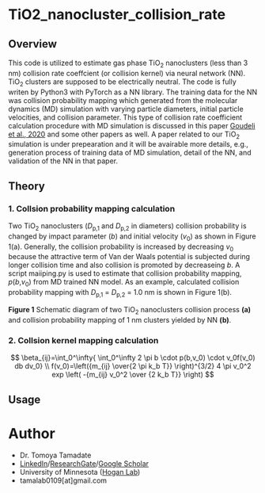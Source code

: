 # TiO2_nanocluster_collision_rate
## Overview
This code is utilized to estimate gas phase TiO<sub>2</sub> nanoclusters (less than 3 nm) collision rate coeffcient (or collision kernel) via neural network (NN).  TiO<sub>2</sub> clusters are supposed to be electrically neutral.  The code is fully writen by Python3 with PyTorch as a NN library. The training data for the NN was collision probability mapping which generated from the molecular dynamics (MD) simulation with varying particle diameters, initial particle velocities, and collision parameter.  This type of collision rate coefficient calculation procedure with MD simulation is discussed in this paper [Goudeli et al., 2020](https://www.sciencedirect.com/science/article/pii/S0021850220300471?via%3Dihub) and some other papers as well.  A paper related to our TiO<sub>2</sub> simulation is under prepearation and it will be avairable more details, e.g., generation process of training data of MD simulation, detail of the NN, and validation of the NN in that paper.

## Theory
### 1. Collsion probability mapping calculation
Two TiO<sub>2</sub> nanoclusters (*D*<sub>p,1</sub> and *D*<sub>p,2</sub> in diameters) collision probability is changed by impact parameter (*b*) and initial velocity (*v*<sub>0</sub>) as shown in Figure 1(a).  Generally, the collision probability is increased by decreasing *v*<sub>0</sub> because the attractive term of Van der Waals potential is subjected during longer collision time and also collision is promoted by decreaseing *b*.  A script maiiping.py is used to estimate that collision probability mapping, *p*(*b*,*v*<sub>0</sub>) from MD trained NN model.  As an example, calculated collision probability mapping with *D*<sub>p,1</sub> = *D*<sub>p,2</sub> = 1.0 nm is shown in Figure 1(b).


**Figure 1**  Schematic diagram of two TiO<sub>2</sub> nanoclusters collision process **(a)** and collision probability mapping of 1 nm clusters yielded by NN **(b)**.

### 2. Collsion kernel mapping calculation
$$
\beta_{ij}=\int_0^\infty{ \int_0^\infty 2 \pi b \cdot p(b,v_0) \cdot v_0f(v_0) db dv_0}   \\
f(v_0)=\left({m_{ij} \over{2 \pi k_b T}} \right)^{3/2} 4 \pi v_0^2 exp \left( -{m_{ij} v_0^2 \over {2 k_b T}} \right)
$$

## Usage



# Author
* Dr. Tomoya Tamadate
* [LinkedIn](https://www.linkedin.com/in/tomoya-tamadate-953673142/)/[ResearchGate](https://www.researchgate.net/profile/Tomoya-Tamadate)/[Google Scholar](https://scholar.google.com/citations?user=XXSOgXwAAAAJ&hl=ja)
* University of Minnesota ([Hogan Lab](https://hoganlab.umn.edu/))
* tamalab0109[at]gmail.com
